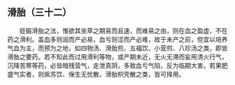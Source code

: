## 滑胎（三十二）


&emsp;&emsp;妊娠滑胎之法，惟欲其坐草之期易而且速，而难易之由，则在血之盈虚，不在药之滑利。盖血多则润而产必易，血亏则涩而产必难，故于未产之前，但宜以培养气血为主，而预为之地，如四物汤、滑胎煎、五福饮、小营煎、八珍汤之类，即皆滑胎之要药。若不知此而过用滑利等物，或产期未近，无火无滞而妄用清火行气，沉降苦寒等药，必皆暗残营气，走泄真阴，多致血亏气陷，反为临期大害。若果肥盛气实者，则紫苏饮、保生无忧散、滑胎枳壳散之类，皆可择用。

